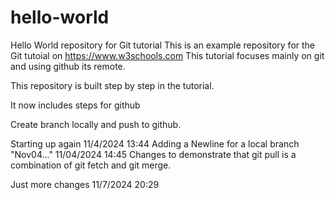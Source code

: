 # hello-world
Hello World repository for Git tutorial
This is an example repository for the Git tutoial on https://www.w3schools.com
This tutorial focuses mainly on git and using github its remote.

This repository is built step by step in the tutorial.

It now includes steps for github

Create branch locally and push to github.

Starting up again 11/4/2024 13:44
Adding a Newline for a local branch "Nov04..." 11/04/2024 14:45
Changes to demonstrate that git pull is a combination of git fetch and git merge.

Just more changes 11/7/2024 20:29
